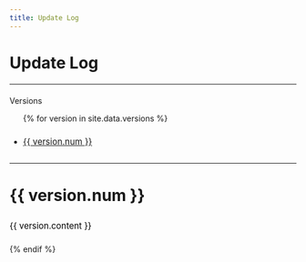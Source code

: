 ```yaml
---
title: Update Log
---
```

<style type="text/css">
.text{
  line-height: 35px;
  font-size: 15px;
  color:black;
  text-align: left;
}
hr{
  margin: 20px auto
}
</style>
<h1 style="text-align: left">Update Log</h1>
<hr>
<detail>
<summary>Versions</summary>
<ul>
{% for version in site.data.versions %}
  <li><p class="text"><a href="/update-log/#{{ version.code }}">{{ version.num }}</a></p></li>
</ul>
</detail>
<hr>
<h1 style="text-align: left" id="{{ version.code }}">{{ version.num }}</h1>
<p class="text">{{ version.content }}</p>
{% endif %}

